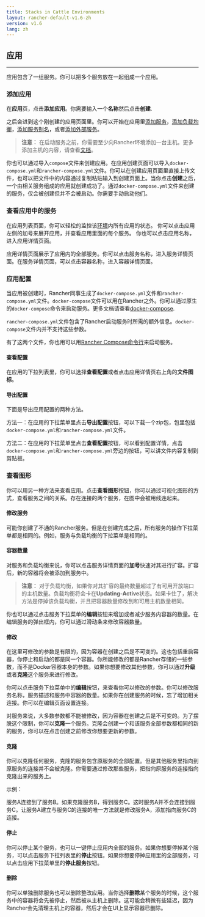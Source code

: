 ```yaml
---
title: Stacks in Cattle Environments
layout: rancher-default-v1.6-zh
version: v1.6
lang: zh
---
```


## 应用
---

应用包含了一组服务。你可以把多个服务放在一起组成一个应用。

### 添加应用

在**应用**页，点击**添加应用**。你需要输入一个**名称**然后点击**创建**.

之后会进到这个刚创建的应用页面里。你可以开始在应用里[添加服务]({{site.baseurl}}/rancher/{{page.version}}/{{page.lang}}/cattle/adding-services/)，[添加负载均衡]({{site.baseurl}}/rancher/{{page.version}}/{{page.lang}}/cattle/adding-load-balancers/)，[添加服务别名]({{site.baseurl}}/rancher/{{page.version}}/{{page.lang}}/cattle/adding-service-alias)，或者[添加外部服务]({{site.baseurl}}/rancher/{{page.version}}/{{page.lang}}/cattle/adding-external-services)。

> **注意：** 在启动服务之前，你需要至少向Rancher环境添加一台主机。更多添加主机的内容，请查看[文档]({{site.baseurl}}/rancher/{{page.version}}/{{page.lang}}/hosts/)。

你也可以通过导入`compose`文件来创建应用。在应用创建页面可以导入`docker-compose.yml`和`rancher-compose.yml`文件。你可以在创建应用页面里直接上传文件，也可以把文件中的内容通过复制粘贴输入到创建页面上。当你点击**创建**之后，一个由相关服务组成的应用就创建成功了。通过`docker-compose.yml`文件来创建的服务，仅会被创建但并不会被启动。你需要手动启动他们。

### 查看应用中的服务

在应用列表页面，你可以轻松的监控该[环境]({{site.baseurl}}/rancher/{{page.version}}/{{page.lang}}/environments/)内所有应用的状态。
你可以点击应用左侧的加号来展开应用，并查看应用里面的每个服务。 你也可以点击应用名称，进入应用详情页面。

应用详情页面展示了应用内的全部服务。你可以点击服务名称，进入服务详情页面。在服务详情页面，可以点击容器名称，进入容器详情页面。

### 应用配置

当应用被创建时，Rancher同事生成了`docker-compose.yml`文件和`rancher-compose.yml`文件。`docker-compose`文件可以用在Rancher之外。你可以通过原生的`docker-compose`命令来启动服务。更多文档请查看[docker-compose](https://docs.docker.com/compose/).

`rancher-compose.yml`文件包含了Rancher启动服务时所需的额外信息。`docker-compose`文件内并不支持这些参数。

有了这两个文件，你也用可以用[Rancher Compose命令行]({{site.baseurl}}/rancher/{{page.version}}/{{page.lang}}/cattle/rancher-compose/)来启动服务。

#### 查看配置

在应用的下拉列表里，你可以选择**查看配置**或者点击应用详情页右上角的**文件图标**。

#### 导出配置

下面是导出应用配置的两种方法。

方法一：在应用的下拉菜单里点击**导出配置**按钮，可以下载一个zip包，包里包括`docker-compose.yml`和`rancher-compose.yml`文件。

方法二：在应用的下拉菜单里点击**查看配置**按钮，可以看到配置详情，点击`docker-compose.yml`和`rancher-compose.yml`旁边的按钮，可以讲文件内容复制到剪贴板。

### 查看图形

你可以用另一种方法来查看应用。点击**查看图形**按钮，你可以通过可视化图形的方式，查看服务之间的关系。存在连接的两个服务，在图中会被用线连起来。

#### 修改服务

可能你创建了不通的Rancher服务。但是在创建完成之后，所有服务的操作下拉菜单都是相同的。例如，服务与负载均衡的下拉菜单是相同的。

#### 容器数量

对服务和负载均衡来说，你可以点击服务详情页面的**加号**快速对其进行扩容。扩容后，新的容器将会被添加到服务中。

> **注意：** 对于负载均衡，如果你对其扩容的最终数量超过了有可用开放端口的主机数量。负载均衡将会卡在**Updating-Active**状态。如果卡住了，解决方法是停掉该负载均衡，并且把容器数量修改到和可用主机数量相同。

你也可以通过点击服务下拉菜单的**编辑**按钮来增加或者减少服务内容器的数量。在编辑服务的弹出框内，你可以通过滑动条来修改容器数量。

#### 修改

在这里可修改的参数是有限的，因为容器在创建之后是不可变的。这也包括重启容器，你停止和启动的都是同一个容器。你所能修改的都是Rancher存储的一些参数，而不是Docker容器本身的参数。如果你想要修改其他参数，你可以通过**升级**或者**克隆**这个服务来进行修改。

你可以点击服务下拉菜单中的**编辑**按钮，来查看你可以修改的参数。你可以修改服务名称，服务描述和服务中容器的数量。如果你在创建服务的时候，忘了增加相关连接。你可以在编辑页面设置连接。

对服务来说，大多数参数都不能被修改，因为容器在创建之后是不可变的。为了摆脱这个限制，你可以**克隆**一个服务。克隆会创建一个和该服务全部参数都相同的新的服务，你可以在点击创建之前修改你想要更新的参数。

#### 克隆

你可以克隆任何服务，克隆的服务包含原服务的全部配置。但是其他服务里指向到原服务的连接并不会被克隆。你需要通过修改那些服务，把指向原服务的连接指向克隆出来的服务上。

示例：

服务A连接到了服务B。如果克隆服务B，得到服务C。这时服务A并不会连接到服务C。让服务A建立与服务C的连接的唯一方法就是修改服务A，添加指向服务C的连接。

#### 停止

你可以停止某个服务，也可以一键停止应用内全部的服务。如果你想要停掉某个服务，可以点击服务下拉列表里的**停止**按钮。如果你想要停掉应用里的全部服务，可以点击应用下拉菜单里的**停止服务**按钮。

#### 删除

你可以单独删除服务也可以删除整改应用。当你选择**删除**某个服务的时候，这个服务中的容器将会先被停止，然后被从主机上删除。这可能会稍微有些延迟，因为Rancher会先清理主机上的容器，然后才会在UI上显示容器已删除。
